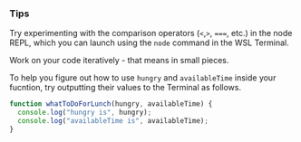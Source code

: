 ### Tips

Try experimenting with the comparison operators (`<`,`>`, `===`, etc.) in the node REPL, which you can launch using the `node` command in the WSL Terminal.

Work on your code iteratively - that means in small pieces.

To help you figure out how to use `hungry` and `availableTime` inside your fucntion, try outputting their values to the Terminal as follows.

```javascript
function whatToDoForLunch(hungry, availableTime) {
  console.log("hungry is", hungry);
  console.log("availableTime is", availableTime);
}
```